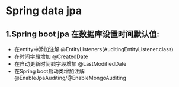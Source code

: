 # Spring data jpa

## 1.Spring boot jpa 在数据库设置时间默认值:
- 在entity中添加注解 @EntityListeners(AuditingEntityListener.class)
- 在时间字段增加 @CreatedDate
- 在自动更新时间戳字段增加 @LastModifiedDate
- 在Spring boot启动类增加注解 @EnableJpaAuditing/@EnableMongoAuditing